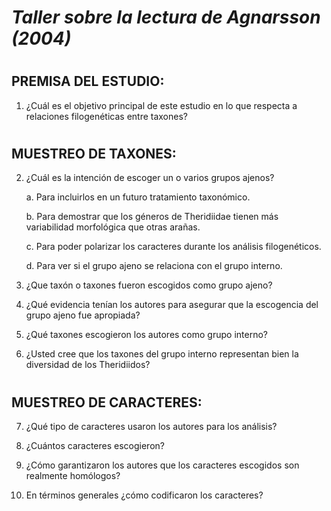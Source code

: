# _Taller sobre la lectura de Agnarsson (2004)_
#

## PREMISA DEL ESTUDIO:

1. ¿Cuál es el objetivo principal de este estudio en lo que respecta a relaciones filogenéticas entre taxones?

#

## MUESTREO DE TAXONES:

2. ¿Cuál es la intención de escoger un o varios grupos ajenos?

   a. Para incluirlos en un futuro tratamiento taxonómico.
   
   b. Para demostrar que los géneros de Theridiidae tienen más variabilidad morfológica que otras arañas.
   
   c. Para poder polarizar los caracteres durante los análisis filogenéticos.
   
   d. Para ver si el grupo ajeno se relaciona con el grupo interno.

3. ¿Que taxón o taxones fueron escogidos como grupo ajeno?

4. ¿Qué evidencia tenían los autores para asegurar que la escogencia del grupo ajeno fue apropiada?

5. ¿Qué taxones escogieron los autores como grupo interno?

6. ¿Usted cree que los taxones del grupo interno representan bien la diversidad de los Theridiidos?

#

## MUESTREO DE CARACTERES:

7. ¿Qué tipo de caracteres usaron los autores para los análisis?

8. ¿Cuántos caracteres escogieron?

9. ¿Cómo garantizaron los autores que los caracteres escogidos son realmente homólogos?

10. En términos generales ¿cómo codificaron los caracteres?
